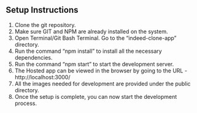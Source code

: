 ## Setup Instructions
1. Clone the git repository. 
2. Make sure GIT and NPM are already installed on the system.
3. Open Terminal/Git Bash Terminal. Go to the “indeed-clone-app” directory.
4. Run the command “npm install” to install all the necessary dependencies.
5. Run the command “npm start” to start the development server.
6. The Hosted app can be viewed in the browser by going to the URL - http://localhost:3000/
7. All the images needed for development are provided under the public directory.	
8. Once the setup is complete, you can now start the development process.
